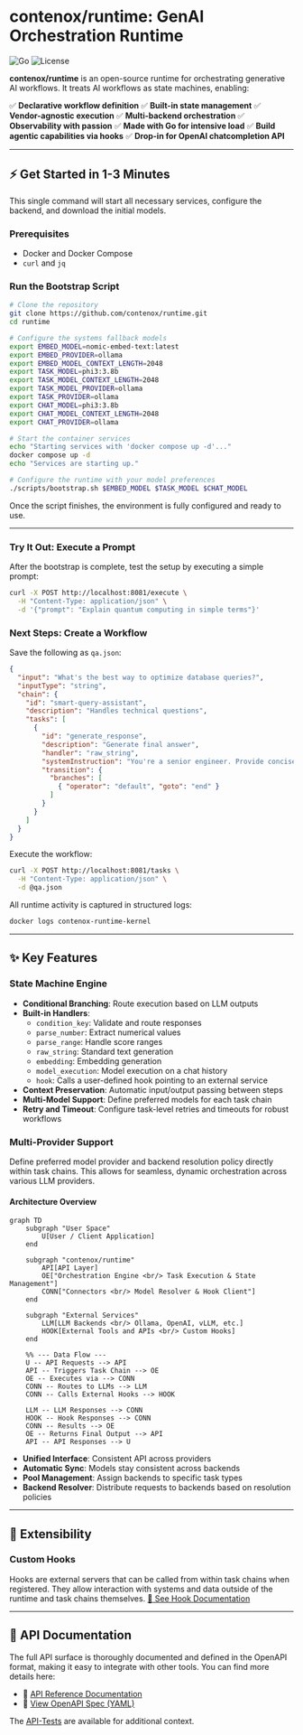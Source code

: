 # contenox/runtime: GenAI Orchestration Runtime

![Go](https://img.shields.io/badge/Go-1.24+-00ADD8?logo=go)
![License](https://img.shields.io/badge/License-Apache%202.0-blue.svg)

**contenox/runtime** is an open-source runtime for orchestrating generative AI workflows. It treats AI workflows as state machines, enabling:

✅ **Declarative workflow definition**
✅ **Built-in state management**
✅ **Vendor-agnostic execution**
✅ **Multi-backend orchestration**
✅ **Observability with passion**
✅ **Made with Go for intensive load**
✅ **Build agentic capabilities via hooks**
✅ **Drop-in for OpenAI chatcompletion API**

-----

## ⚡ Get Started in 1-3 Minutes

This single command will start all necessary services, configure the backend, and download the initial models.

### Prerequisites

  * Docker and Docker Compose
  * `curl` and `jq`

### Run the Bootstrap Script

```bash
# Clone the repository
git clone https://github.com/contenox/runtime.git
cd runtime

# Configure the systems fallback models
export EMBED_MODEL=nomic-embed-text:latest
export EMBED_PROVIDER=ollama
export EMBED_MODEL_CONTEXT_LENGTH=2048
export TASK_MODEL=phi3:3.8b
export TASK_MODEL_CONTEXT_LENGTH=2048
export TASK_MODEL_PROVIDER=ollama
export TASK_PROVIDER=ollama
export CHAT_MODEL=phi3:3.8b
export CHAT_MODEL_CONTEXT_LENGTH=2048
export CHAT_PROVIDER=ollama

# Start the container services
echo "Starting services with 'docker compose up -d'..."
docker compose up -d
echo "Services are starting up."

# Configure the runtime with your model preferences
./scripts/bootstrap.sh $EMBED_MODEL $TASK_MODEL $CHAT_MODEL
```

Once the script finishes, the environment is fully configured and ready to use.

-----

### Try It Out: Execute a Prompt

After the bootstrap is complete, test the setup by executing a simple prompt:

```bash
curl -X POST http://localhost:8081/execute \
  -H "Content-Type: application/json" \
  -d '{"prompt": "Explain quantum computing in simple terms"}'
```

### Next Steps: Create a Workflow

Save the following as `qa.json`:

```json
{
  "input": "What's the best way to optimize database queries?",
  "inputType": "string",
  "chain": {
    "id": "smart-query-assistant",
    "description": "Handles technical questions",
    "tasks": [
      {
        "id": "generate_response",
        "description": "Generate final answer",
        "handler": "raw_string",
        "systemInstruction": "You're a senior engineer. Provide concise, professional answers to technical questions.",
        "transition": {
          "branches": [
            { "operator": "default", "goto": "end" }
          ]
        }
      }
    ]
  }
}
```

Execute the workflow:

```bash
curl -X POST http://localhost:8081/tasks \
  -H "Content-Type: application/json" \
  -d @qa.json
```

All runtime activity is captured in structured logs:

```bash
docker logs contenox-runtime-kernel
```

-----

## ✨ Key Features

### State Machine Engine

  * **Conditional Branching**: Route execution based on LLM outputs
  * **Built-in Handlers**:
      * `condition_key`: Validate and route responses
      * `parse_number`: Extract numerical values
      * `parse_range`: Handle score ranges
      * `raw_string`: Standard text generation
      * `embedding`: Embedding generation
      * `model_execution`: Model execution on a chat history
      * `hook`: Calls a user-defined hook pointing to an external service
  * **Context Preservation**: Automatic input/output passing between steps
  * **Multi-Model Support**: Define preferred models for each task chain
  * **Retry and Timeout**: Configure task-level retries and timeouts for robust workflows

### Multi-Provider Support

Define preferred model provider and backend resolution policy directly within task chains. This allows for seamless, dynamic orchestration across various LLM providers.

#### Architecture Overview

```mermaid
graph TD
    subgraph "User Space"
        U[User / Client Application]
    end

    subgraph "contenox/runtime"
        API[API Layer]
        OE["Orchestration Engine <br/> Task Execution & State Management"]
        CONN["Connectors <br/> Model Resolver & Hook Client"]
    end

    subgraph "External Services"
        LLM[LLM Backends <br/> Ollama, OpenAI, vLLM, etc.]
        HOOK[External Tools and APIs <br/> Custom Hooks]
    end

    %% --- Data Flow ---
    U -- API Requests --> API
    API -- Triggers Task Chain --> OE
    OE -- Executes via --> CONN
    CONN -- Routes to LLMs --> LLM
    CONN -- Calls External Hooks --> HOOK

    LLM -- LLM Responses --> CONN
    HOOK -- Hook Responses --> CONN
    CONN -- Results --> OE
    OE -- Returns Final Output --> API
    API -- API Responses --> U
```

  * **Unified Interface**: Consistent API across providers
  * **Automatic Sync**: Models stay consistent across backends
  * **Pool Management**: Assign backends to specific task types
  * **Backend Resolver**: Distribute requests to backends based on resolution policies

-----

## 🧩 Extensibility

### Custom Hooks

Hooks are external servers that can be called from within task chains when registered. They allow interaction with systems and data outside of the runtime and task chains themselves.
[🔗 See Hook Documentation](./docs/hooks.md)

-----

## 📘 API Documentation

The full API surface is thoroughly documented and defined in the OpenAPI format, making it easy to integrate with other tools. You can find more details here:

  * 🔗 [API Reference Documentation](./docs/api-reference.md)
  * 🔗 [View OpenAPI Spec (YAML)](./docs/openapi.yaml)

The [API-Tests](./apitests) are available for additional context.

